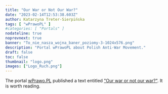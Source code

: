 ```yaml
---
title: "Our War or Not Our War?"
date: "2023-02-14T12:53:38.603Z"
author: Katarzyna Treter-Sierpińska
tags: [ "wPrawoPL" ]
#categories: [ "Portals" ]
nodateline: true
noprevnext: true
banner: "To_nie_nasza_wojna_baner_poziomy-3-1024x576.png"
description: "Portal wPrawoPL about Polish Anti-War Movement."
draft: false
toc: false
thumbnail: "logo.png"
images: ["Logo_Ruch.png"]
---
```


The portal [wPrawo.PL](https://wprawo.pl/ "Portal wPrawo.PL") published a text entitled ["Our war or not our war?"](https://wprawo.pl/katarzyna-ts-nasza-wojna-czy-nie-nasza/ "Portal wPrawo.PL"). It is worth reading.
